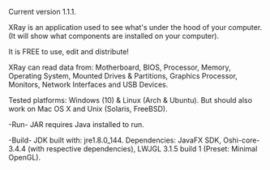 Current version 1.1.1.

XRay is an application used to see what's under the hood of your computer.
(It will show what components are installed on your computer).

It is FREE to use, edit and distribute!

XRay can read data from:
Motherboard, BIOS, Processor, Memory, Operating System, Mounted Drives & Partitions, Graphics Processor, Monitors, Network Interfaces and USB Devices.

Tested platforms:
Windows (10) & Linux (Arch & Ubuntu).
But should also work on Mac OS X and Unix (Solaris, FreeBSD).

-Run-
JAR requires Java installed to run.

-Build-
JDK built with: jre1.8.0_144.
Dependencies: JavaFX SDK, Oshi-core-3.4.4 (with respective dependencies), LWJGL 3.1.5 build 1 (Preset: Minimal OpenGL).
